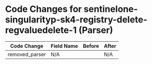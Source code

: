 # Code Changes for sentinelone-singularityp-sk4-registry-delete-regvaluedelete-1 (Parser)

| Code Change | Field Name | Before | After |
|-------------|------------|--------|-------|
| removed_parser | N/A |  | N/A |